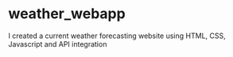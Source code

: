 # weather_webapp
I created a current weather forecasting website using HTML, CSS, Javascript and API integration 
